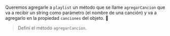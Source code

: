 Queremos agregarle a `playlist` un método que se llame `agregarCancion` que va a recibir un string como parámetro (el nombre de una canción) y va a agregarlo en la propiedad `canciones` del objeto. :musical_note:

> Definí el método `agregarCancion`.